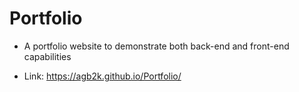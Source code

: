 # Portfolio
- A portfolio website to demonstrate both back-end and front-end capabilities

- Link: https://agb2k.github.io/Portfolio/
